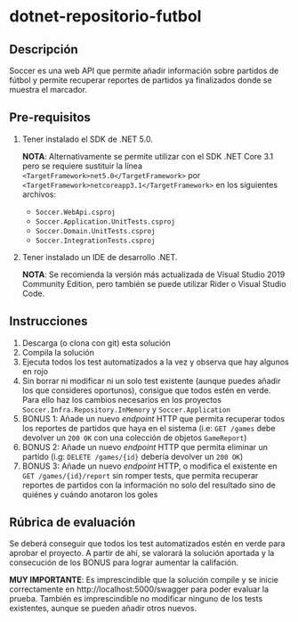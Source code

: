 # dotnet-repositorio-futbol

## Descripción
Soccer es una web API que permite añadir información sobre partidos de fútbol
y permite recuperar reportes de partidos ya finalizados donde se muestra el marcador.

## Pre-requisitos
1. Tener instalado el SDK de .NET 5.0. 
   
   **NOTA**: Alternativamente se permite utilizar con el SDK .NET Core 3.1 pero se requiere sustituir la línea `<TargetFramework>net5.0</TargetFramework>` por `<TargetFramework>netcoreapp3.1</TargetFramework>` en los siguientes archivos: 
   * `Soccer.WebApi.csproj`
   * `Soccer.Application.UnitTests.csproj`
   * `Soccer.Domain.UnitTests.csproj`
   * `Soccer.IntegrationTests.csproj`
   
2. Tener instalado un IDE de desarrollo .NET. 
 
   **NOTA**: Se recomienda la versión más actualizada de Visual Studio 2019 Community Edition, pero también se puede utilizar Rider o Visual Studio Code.

## Instrucciones
1. Descarga (o clona con git) esta solución
2. Compila la solución
3. Ejecuta todos los test automatizados a la vez y observa que hay algunos en rojo
4. Sin borrar ni modificar ni un solo test existente (aunque puedes añadir los que consideres oportunos), consigue que todos estén en verde. Para ello haz los cambios necesarios en los proyectos `Soccer.Infra.Repository.InMemory` y `Soccer.Application`
5. BONUS 1: Añade un nuevo *endpoint* HTTP que permita recuperar todos los reportes de partidos que haya en el sistema (i.e: `GET /games` debe devolver un `200 OK` con una colección de objetos `GameReport`)
7. BONUS 2: Añade un nuevo *endpoint* HTTP que permita eliminar un partido (i.g: `DELETE /games/{id}` debería devolver un `200 OK`)
8. BONUS 3: Añade un nuevo *endpoint* HTTP, o modifica el existente en `GET /games/{id}/report` sin romper tests, que permita recuperar reportes de partidos con la información no solo del resultado sino de quiénes y cuándo anotaron los goles

## Rúbrica de evaluación
Se deberá conseguir que todos los test automatizados estén en verde para aprobar el proyecto.
A partir de ahí, se valorará la solución aportada y la consecución de los BONUS para lograr aumentar la califación.

**MUY IMPORTANTE**: Es imprescindible que la solución compile y se inicie correctamente en http://localhost:5000/swagger para poder evaluar la prueba. También es imprescindible no modificar ninguno de los tests existentes, aunque se pueden añadir otros nuevos.